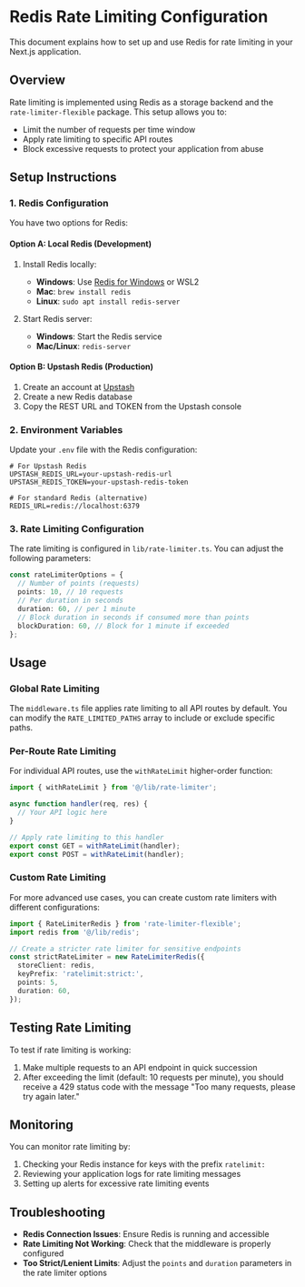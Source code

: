# Redis Rate Limiting Configuration

This document explains how to set up and use Redis for rate limiting in your Next.js application.

## Overview

Rate limiting is implemented using Redis as a storage backend and the `rate-limiter-flexible` package. This setup allows you to:

- Limit the number of requests per time window
- Apply rate limiting to specific API routes
- Block excessive requests to protect your application from abuse

## Setup Instructions

### 1. Redis Configuration

You have two options for Redis:

#### Option A: Local Redis (Development)

1. Install Redis locally:
   - **Windows**: Use [Redis for Windows](https://github.com/tporadowski/redis/releases) or WSL2
   - **Mac**: `brew install redis`
   - **Linux**: `sudo apt install redis-server`

2. Start Redis server:
   - **Windows**: Start the Redis service
   - **Mac/Linux**: `redis-server`

#### Option B: Upstash Redis (Production)

1. Create an account at [Upstash](https://upstash.com/)
2. Create a new Redis database
3. Copy the REST URL and TOKEN from the Upstash console

### 2. Environment Variables

Update your `.env` file with the Redis configuration:

```env
# For Upstash Redis
UPSTASH_REDIS_URL=your-upstash-redis-url
UPSTASH_REDIS_TOKEN=your-upstash-redis-token

# For standard Redis (alternative)
REDIS_URL=redis://localhost:6379
```

### 3. Rate Limiting Configuration

The rate limiting is configured in `lib/rate-limiter.ts`. You can adjust the following parameters:

```typescript
const rateLimiterOptions = {
  // Number of points (requests)
  points: 10, // 10 requests
  // Per duration in seconds
  duration: 60, // per 1 minute
  // Block duration in seconds if consumed more than points
  blockDuration: 60, // Block for 1 minute if exceeded
};
```

## Usage

### Global Rate Limiting

The `middleware.ts` file applies rate limiting to all API routes by default. You can modify the `RATE_LIMITED_PATHS` array to include or exclude specific paths.

### Per-Route Rate Limiting

For individual API routes, use the `withRateLimit` higher-order function:

```typescript
import { withRateLimit } from '@/lib/rate-limiter';

async function handler(req, res) {
  // Your API logic here
}

// Apply rate limiting to this handler
export const GET = withRateLimit(handler);
export const POST = withRateLimit(handler);
```

### Custom Rate Limiting

For more advanced use cases, you can create custom rate limiters with different configurations:

```typescript
import { RateLimiterRedis } from 'rate-limiter-flexible';
import redis from '@/lib/redis';

// Create a stricter rate limiter for sensitive endpoints
const strictRateLimiter = new RateLimiterRedis({
  storeClient: redis,
  keyPrefix: 'ratelimit:strict:',
  points: 5,
  duration: 60,
});
```

## Testing Rate Limiting

To test if rate limiting is working:

1. Make multiple requests to an API endpoint in quick succession
2. After exceeding the limit (default: 10 requests per minute), you should receive a 429 status code with the message "Too many requests, please try again later."

## Monitoring

You can monitor rate limiting by:

1. Checking your Redis instance for keys with the prefix `ratelimit:`
2. Reviewing your application logs for rate limiting messages
3. Setting up alerts for excessive rate limiting events

## Troubleshooting

- **Redis Connection Issues**: Ensure Redis is running and accessible
- **Rate Limiting Not Working**: Check that the middleware is properly configured
- **Too Strict/Lenient Limits**: Adjust the `points` and `duration` parameters in the rate limiter options